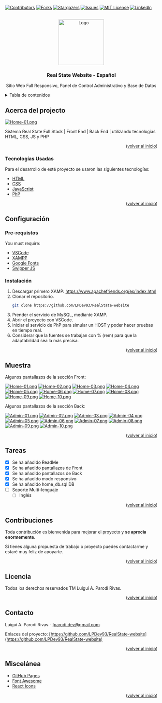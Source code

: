 <!-- PROJECT SHIELDS -->
<!--
*** I'm using markdown "reference style" links for readability.
*** Reference links are enclosed in brackets [ ] instead of parentheses ( ).
*** See the bottom of this document for the declaration of the reference variables
*** for contributors-url, forks-url, etc. This is an optional, concise syntax you may use.
*** https://www.markdownguide.org/basic-syntax/#reference-style-links
-->
[![Contributors][contributors-shield]][contributors-url]
[![Forks][forks-shield]][forks-url]
[![Stargazers][stars-shield]][stars-url]
[![Issues][issues-shield]][issues-url]
[![MIT License][license-shield]][license-url]
[![LinkedIn][linkedin-shield]][linkedin-url]

<!-- PROJECT LOGO -->
<br />
<div align="center">
  <a href="https://github.com/LPDev93">
    <img src="https://postimg.cc/ZBdxhKg6" alt="Logo" width="150" height="150">
  </a>

  <h3 align="center">Real State Website - Español</h3>

  <p align="center">
    Sitio Web Full Responsivo, Panel de Control Administrativo y Base de Datos    
  </p>
</div>

<!-- TABLE OF CONTENTS -->
<details>
  <summary>Tabla de contenidos</summary>
  <ol>
    <li>
      <a href="#about-the-project">Acerca del projecto</a>
      <ul>
        <li><a href="#built-with">Tecnologías usadas</a></li>
      </ul>
    </li>
    <li>
      <a href="#getting-started">Configuración</a>
      <ul>
        <li><a href="#prerequisites">Pre-requisitos</a></li>
        <li><a href="#installation">Instalación</a></li>
      </ul>
    </li>
    <li><a href="#usage">Muestra</a></li>
    <li><a href="#roadmap">Tareas</a></li>
    <li><a href="#contributing">Contruibuidores</a></li>
    <li><a href="#license">Licensia</a></li>
    <li><a href="#contact">Contacto</a></li>
    <li><a href="#acknowledgments">Miscelánea</a></li>
  </ol>
</details>

<!-- ABOUT THE PROJECT -->
## Acerca del projecto

[![Home-01.png](https://i.postimg.cc/sgbFWhx6/Home-01.png)](https://postimg.cc/hX83Wh9T)

Sistema Real State Full Stack | Front End | Back End | utilizando tecnologías HTML, CSS, JS y PHP

<p align="right">(<a href="#top">volver al inicio</a>)</p>

<!-- BUILT WITH -->
### Tecnologías Usadas

Para el desarrollo de esté proyecto se usaron las siguientes tecnologías:

* [HTML](https://developer.mozilla.org/es/docs/Web/HTML)
* [CSS](https://developer.mozilla.org/es/docs/Web/CSS)
* [JavaScript](https://developer.mozilla.org/es/docs/Web/JavaScript)
* [PhP](https://www.php.net/manual/es/intro-whatis.php)


<p align="right">(<a href="#top">volver al inicio</a>)</p>

<!-- GETTING STARTED -->
## Configuración

### Pre-requistos

You must require:
* [VSCode](https://code.visualstudio.com/)
* [XAMPP](https://www.apachefriends.org/es/index.html)
* [Google Fonts](https://fonts.google.com/knowledge)
* [Swipper JS](https://swiperjs.com/)

### Instalación

1. Descargar primero XAMP: https://www.apachefriends.org/es/index.html
2. Clonar el repositorio.
   ```sh
   git clone https://github.com/LPDev93/RealState-website
   ```
3. Prender el servicio de MySQL, mediante XAMP.
5. Abrir el proyecto con VSCode.
4. Iniciar el servicio de PhP para simular un HOST y poder hacer pruebas en tiempo real.
5. Considerar que la fuentes se trabajan con % (rem) para que la adaptabilidad sea la más precisa.

<p align="right">(<a href="#top">volver al inicio</a>)</p>

<!-- USAGE EXAMPLES -->
## Muestra

Algunos pantallazos de la sección Front:

[![Home-01.png](https://i.postimg.cc/sgbFWhx6/Home-01.png)](https://postimg.cc/hX83Wh9T)
[![Home-02.png](https://i.postimg.cc/G3j1ftgt/Home-02.png)](https://postimg.cc/mhhqzLsW)
[![Home-03.png](https://i.postimg.cc/jddrYTBX/Home-03.png)](https://postimg.cc/t7fcFKqZ)
[![Home-04.png](https://i.postimg.cc/8z7QsHpf/Home-04.png)](https://postimg.cc/nXfwPqQn)
[![Home-05.png](https://i.postimg.cc/sD6CV8rR/Home-05.png)](https://postimg.cc/zVgc7xvd)
[![Home-06.png](https://i.postimg.cc/MGBCmpjW/Home-06.png)](https://postimg.cc/4KJ2JZ5M)
[![Home-07.png](https://i.postimg.cc/50qDDK3T/Home-07.png)](https://postimg.cc/62qHv0Ff)
[![Home-08.png](https://i.postimg.cc/DZKtj3q1/Home-08.png)](https://postimg.cc/1gJCXT7z)
[![Home-09.png](https://i.postimg.cc/vTYCy72B/Home-09.png)](https://postimg.cc/Pp7SzDjs)
[![Home-10.png](https://i.postimg.cc/Dwwf6L27/Home-10.png)](https://postimg.cc/jLBrdWw1)

Algunos pantallazos de la sección Back:

[![Admin-01.png](https://i.postimg.cc/k5VJ3C6Z/Admin-01.png)](https://postimg.cc/1gQhwLKc)
[![Admin-02.png](https://i.postimg.cc/cHwdCccB/Admin-02.png)](https://postimg.cc/CBh36kXR)
[![Admin-03.png](https://i.postimg.cc/sDwsMx5q/Admin-03.png)](https://postimg.cc/0bML38W0)
[![Admin-04.png](https://i.postimg.cc/rsq2m2sq/Admin-04.png)](https://postimg.cc/5YKR7G8r)
[![Admin-05.png](https://i.postimg.cc/Hnmdy7ZD/Admin-05.png)](https://postimg.cc/ft8G4kQB)
[![Admin-06.png](https://i.postimg.cc/mkSRN2Jc/Admin-06.png)](https://postimg.cc/30WP37K7)
[![Admin-07.png](https://i.postimg.cc/595xMnyx/Admin-07.png)](https://postimg.cc/grJ9Vy35)
[![Admin-08.png](https://i.postimg.cc/X7VnNdB9/Admin-08.png)](https://postimg.cc/jCkpZWXj)
[![Admin-09.png](https://i.postimg.cc/G2F1dmcM/Admin-09.png)](https://postimg.cc/bDw5R8Sb)
[![Admin-10.png](https://i.postimg.cc/G2w1Wy18/Admin-10.png)](https://postimg.cc/f3KFXkyD)

<p align="right">(<a href="#top">volver al inicio</a>)</p>

<!-- ROADMAP -->
## Tareas

- [x] Se ha añadido ReadMe
- [x] Se ha añadido pantallazos de Front
- [x] Se ha añadido pantallazos de Back
- [x] Se ha añadido modo responsivo
- [x] Se ha añadido home_db.sql DB
- [ ] Soporte Multi-lenguaje 
    - [ ] Inglés

<p align="right">(<a href="#top">volver al inicio</a>)</p>

<!-- CONTRIBUTING -->
## Contribuciones

Toda contribución es bienvenida para mejorar el proyecto y **se aprecia enormemente**.

Sí tienes alguna propuesta de trabajo o proyecto puedes contactarme y estaré muy feliz de apoyarte.

<p align="right">(<a href="#top">volver al inicio</a>)</p>


<!-- LICENSE -->
## Licencia

Todos los derechos reservados TM Luigui A. Parodi Rivas.

<p align="right">(<a href="#top">volver al inicio</a>)</p>


<!-- CONTACT -->
## Contacto

Luigui A. Parodi Rivas - lparodi.dev@gmail.com

Enlaces del proyecto: [https://github.com/LPDev93/RealState-website](https://github.com/LPDev93/RealState-website)

<p align="right">(<a href="#top">volver al inicio</a>)</p>

<!-- ACKNOWLEDGMENTS -->
## Miscelánea

* [GitHub Pages](https://pages.github.com)
* [Font Awesome](https://fontawesome.com)
* [React Icons](https://react-icons.github.io/react-icons/search)

<p align="right">(<a href="#top">volver al inicio</a>)</p>

<!-- MARKDOWN LINKS & IMAGES -->
<!-- https://www.markdownguide.org/basic-syntax/#reference-style-links -->
[contributors-shield]: https://img.shields.io/github/contributors/LPDev93/RealState-website.svg?style=for-the-badge
[contributors-url]: https://github.com/LPDev93/RealState-website/graphs/contributors
[forks-shield]: https://img.shields.io/github/forks/LPDev93/RealState-website.svg?style=for-the-badge
[forks-url]: https://github.com/LPDev93/RealState-website/network/members
[stars-shield]: https://img.shields.io/github/stars/LPDev93/RealState-website.svg?style=for-the-badge
[stars-url]: https://github.com/LPDev93/RealState-website/stargazers
[issues-shield]: https://img.shields.io/github/issues/LPDev93/RealState-website.svg?style=for-the-badge
[issues-url]: https://github.com/LPDev93/RealState-website/issues
[license-shield]: https://img.shields.io/github/license/LPDev93/RealState-website.svg?style=for-the-badge
[license-url]: https://github.com/LPDev93/RealState-website/blob/master/LICENSE.txt
[linkedin-shield]: https://img.shields.io/badge/-LinkedIn-black.svg?style=for-the-badge&logo=linkedin&colorB=555
[linkedin-url]: https://www.linkedin.com/in/lpdev93/
[GitHub]:https://github.com/LPDev93
